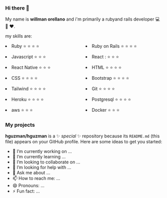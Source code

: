 ### Hi there 👋

My name is **willman orellano** and i'm primarily a ruby ​​and rails developer :computer: :gem: :heart:.

my skills are:


<div class="parent">
    <li>
        Ruby ⭐️ ⭐️ ⭐️ ⭐️
    </li>
    <li>
        Ruby on Rails ⭐️ ⭐️ ⭐️ ⭐️
    </li>
    <li>
        Javascript ⭐️ ⭐️ ⭐️
    </li>
    <li>
        React : ⭐️ ⭐️ ⭐️
    </li>
    <li>
        React Native ⭐️ ⭐️ ⭐️
    </li>
    <li>
        HTML ⭐️ ⭐️ ⭐️ ⭐️
    </li>
    <li>
        CSS ⭐️ ⭐️ ⭐️ ⭐️
    </li>
    <li>
        Bootstrap ⭐️ ⭐️ ⭐️ ⭐️
    </li>
    <li>
        Tailwind ⭐️ ⭐️ ⭐️ ⭐️
    </li>
    <li>
        Git ⭐️ ⭐️ ⭐️ ⭐️
    </li>
    <li>
        Heroku ⭐️ ⭐️ ⭐️ ⭐️
    </li>
    <li>
        Postgresql ⭐️ ⭐️ ⭐️ ⭐️
    </li>
    <li>
        aws ⭐️ ⭐️ ⭐️
    </li>
    <li>
        Docker ⭐️ ⭐️ ⭐️
    </li>
</div>

### My projects
**hguzman/hguzman** is a ✨ _special_ ✨ repository because its `README.md` (this file) appears on your GitHub profile.
Here are some ideas to get you started:
- 🔭 I’m currently working on ...
- 🌱 I’m currently learning ...
- 👯 I’m looking to collaborate on ...
- 🤔 I’m looking for help with ...
- 💬 Ask me about ...
- 📫 How to reach me: ...
- 😄 Pronouns: ...
- ⚡ Fun fact: ...

<style>
.parent {
    display: grid;
    grid-template-columns: repeat(2, 1fr);
    grid-template-rows: repeat(7, 1fr);
    grid-column-gap: 10px;
    grid-row-gap: 10px;
}
</style>